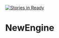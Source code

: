 [![Stories in Ready](https://badge.waffle.io/JJJohan/NewEngine.png?label=ready&title=Ready)](https://waffle.io/JJJohan/NewEngine?utm_source=badge)
# NewEngine
